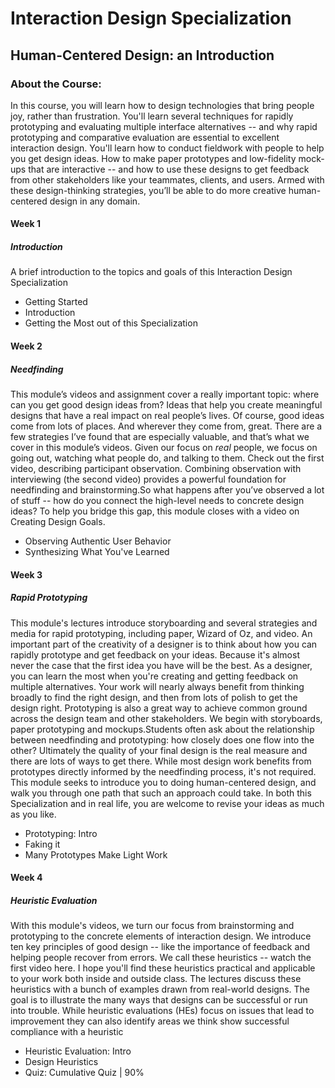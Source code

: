 # Interaction Design Specialization
## Human-Centered Design: an Introduction
### About the Course:
In this course, you will learn how to design technologies that bring people joy, rather than frustration. You'll learn several techniques for rapidly prototyping and evaluating multiple interface alternatives -- and why rapid prototyping and comparative evaluation are essential to excellent interaction design. You'll learn how to conduct fieldwork with people to help you get design ideas. How to make paper prototypes and low-fidelity mock-ups that are interactive -- and how to use these designs to get feedback from other stakeholders like your teammates, clients, and users. Armed with these design-thinking strategies, you’ll be able to do more creative human-centered design in any domain.

#### Week 1
##### Introduction
A brief introduction to the topics and goals of this Interaction Design Specialization

- Getting Started
- Introduction
- Getting the Most out of this Specialization

#### Week 2
##### Needfinding
This module’s videos and assignment cover a really important topic: where can you get good design ideas from? Ideas that help you create meaningful designs that have a real impact on real people’s lives. Of course, good ideas come from lots of places. And wherever they come from, great. There are a few strategies I’ve found that are especially valuable, and that’s what we cover in this module’s videos. Given our focus on *real* people, we focus on going out, watching what people do, and talking to them. Check out the first video, describing participant observation. Combining observation with interviewing (the second video) provides a powerful foundation for needfinding and brainstorming.So what happens after you’ve observed a lot of stuff -- how do you connect the high-level needs to concrete design ideas? To help you bridge this gap, this module closes with a video on Creating Design Goals.

- Observing Authentic User Behavior
- Synthesizing What You've Learned

#### Week 3
##### Rapid Prototyping
This module's lectures introduce storyboarding and several strategies and media for rapid prototyping, including paper, Wizard of Oz, and video. An important part of the creativity of a designer is to think about how you can rapidly prototype and get feedback on your ideas. Because it's almost never the case that the first idea you have will be the best. As a designer, you can learn the most when you're creating and getting feedback on multiple alternatives. Your work will nearly always benefit from thinking broadly to find the right design, and then from lots of polish to get the design right. Prototyping is also a great way to achieve common ground across the design team and other stakeholders. We begin with storyboards, paper prototyping and mockups.Students often ask about the relationship between needfinding and prototyping: how closely does one flow into the other? Ultimately the quality of your final design is the real measure and there are lots of ways to get there. While most design work benefits from prototypes directly informed by the needfinding process, it's not required. This module seeks to introduce you to doing human-centered design, and walk you through one path that such an approach could take. In both this Specialization and in real life, you are welcome to revise your ideas as much as you like.

- Prototyping: Intro
- Faking it
- Many Prototypes Make Light Work

#### Week 4
##### Heuristic Evaluation
With this module's videos, we turn our focus from brainstorming and prototyping to the concrete elements of interaction design. We introduce ten key principles of good design -- like the importance of feedback and helping people recover from errors. We call these heuristics -- watch the first video here. I hope you'll find these heuristics practical and applicable to your work both inside and outside class. The lectures discuss these heuristics with a bunch of examples drawn from real-world designs. The goal is to illustrate the many ways that designs can be successful or run into trouble. While heuristic evaluations (HEs) focus on issues that lead to improvement they can also identify areas we think show successful compliance with a heuristic

- Heuristic Evaluation: Intro
- Design Heuristics
- Quiz: Cumulative Quiz | 90%
